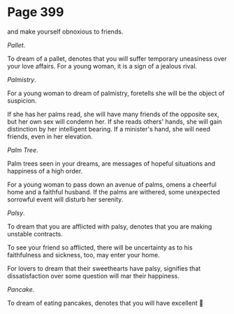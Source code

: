 # Page 399
and make yourself obnoxious to friends.


_Pallet_.


To dream of a pallet, denotes that you will suffer temporary
uneasiness over your love affairs. For a young woman,
it is a sign of a jealous rival.


_Palmistry_.


For a young woman to dream of palmistry, foretells she will be
the object of suspicion.


If she has her palms read, she will have many friends
of the opposite sex, but her own sex will condemn her.
If she reads others' hands, she will gain distinction by her
intelligent bearing. If a minister's hand, she will need friends,
even in her elevation.


_Palm Tree_.


Palm trees seen in your dreams, are messages of hopeful situations
and happiness of a high order.


For a young woman to pass down an avenue of palms, omens a
cheerful home and a faithful husband. If the palms are withered,
some unexpected sorrowful event will disturb her serenity.


_Palsy_.


To dream that you are afflicted with palsy, denotes that you
are making unstable contracts.


To see your friend so afflicted, there will be uncertainty
as to his faithfulness and sickness, too, may enter your home.


For lovers to dream that their sweethearts have palsy, signifies that
dissatisfaction over some question will mar their happiness.


_Pancake_.


To dream of eating pancakes, denotes that you will have excellent
